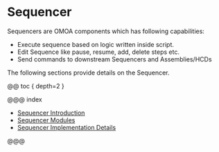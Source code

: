 # Sequencer

Sequencers are OMOA components which has following capabilities:

* Execute sequence based on logic written inside script.
* Edit Sequence like pause, resume, add, delete steps etc.
* Send commands to downstream Sequencers and Assemblies/HCDs

The following sections provide details on the Sequencer.

@@ toc { depth=2 }

@@@ index

* [Sequencer Introduction](sequencer.md#Introduction)
* [Sequencer Modules](sequencer.md#Modules)
* [Sequencer Implementation Details](sequencer.md#ImplementationDetails)

@@@
